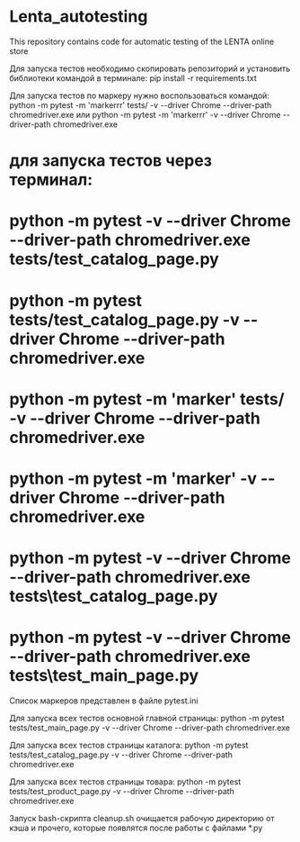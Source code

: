 # Lenta_autotesting
This repository contains code for automatic testing of the LENTA online store

Для запуска тестов необходимо скопировать репозиторий и установить библиотеки командой в терминале:
pip install -r requirements.txt

Для запуска тестов по маркеру нужно воспользоваться командой:
python -m pytest -m 'markerrr' tests/ -v --driver Chrome --driver-path chromedriver.exe
или
python -m pytest -m 'markerrr' -v --driver Chrome --driver-path chromedriver.exe

# для запуска тестов через терминал:
# 
# python -m pytest -v --driver Chrome --driver-path chromedriver.exe tests/test_catalog_page.py
# python -m pytest tests/test_catalog_page.py -v --driver Chrome --driver-path chromedriver.exe
# python -m pytest -m 'marker' tests/ -v --driver Chrome --driver-path chromedriver.exe
# python -m pytest -m 'marker' -v --driver Chrome --driver-path chromedriver.exe

# python -m pytest -v --driver Chrome --driver-path chromedriver.exe tests\test_catalog_page.py

# python -m pytest -v --driver Chrome --driver-path chromedriver.exe tests\test_main_page.py


Список маркеров представлен в файле pytest.ini

Для запуска всех тестов основной главной страницы:
python -m pytest tests/test_main_page.py -v --driver Chrome --driver-path chromedriver.exe

Для запуска всех тестов страницы каталога:
python -m pytest tests/test_catalog_page.py -v --driver Chrome --driver-path chromedriver.exe

Для запуска всех тестов страницы товара:
python -m pytest tests/test_product_page.py -v --driver Chrome --driver-path chromedriver.exe

Запуск bash-скрипта cleanup.sh очищается рабочую директорию от кэша и прочего, которые появлятся после работы с файлами *.py


